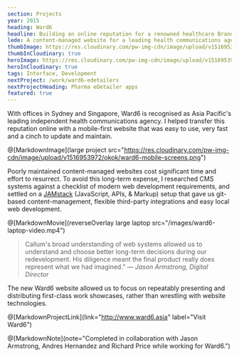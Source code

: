```yaml
---
section: Projects
year: 2015
heading: Ward6
headline: Building an online reputation for a renowned healthcare Branding agency.
lede: A content-managed website for a leading health communications agency.
thumbImage: https://res.cloudinary.com/pw-img-cdn/image/upload/v1516953103/okok/thumb-ward6.jpg
thumbInCloudinary: true
heroImage: https://res.cloudinary.com/pw-img-cdn/image/upload/v1516953959/okok/ward6-hero.jpg
heroInCloudinary: true
tags: Interface, Development
nextProject: /work/ward6-edetailers
nextProjectHeading: Pharma eDetailer apps
featured: true
---
```


With offices in Sydney and Singapore, Ward6 is recognised as Asia Pacific's leading
independent health communications agency. I helped transfer this reputation online with a mobile-first website that was easy to use, very fast and a cinch to update and maintain.

@[MarkdownImage](large project src="https://res.cloudinary.com/pw-img-cdn/image/upload/v1516953972/okok/ward6-mobile-screens.png")

Poorly maintained content-managed websites cost significant time and effort to resurrect. To avoid this long-term expense, I researched CMS systems against a checklist of modern web development requirements, and settled on a [JAMstack](https://www.siteleaf.com/blog/jamstack-ecommerce/) (JavaScript, APIs, & Markup) setup that gave us git-based content-management, flexible third-party integrations and easy local web development.

@[MarkdownMovie](reverseOverlay large laptop src="/images/ward6-laptop-video.mp4")

> Callum's broad understanding of web systems allowed us to understand and choose better long-term decisions during our redevelopment. His diligence meant the final product really does represent what we had imagined.” _— Jason Armstrong, Digital Director_

The new Ward6 website allowed us to focus on repeatably presenting and distributing first-class work showcases, rather than wrestling with website technologies.

@[MarkdownProjectLink](link="http://www.ward6.asia" label="Visit Ward6")

@[MarkdownNote](note="Completed in collaboration with Jason Armstrong, Andres Hernandez and Richard Price while working for Ward6.")
